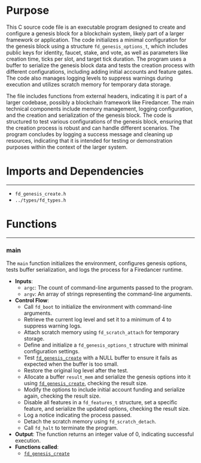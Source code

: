 # Purpose
This C source code file is an executable program designed to create and configure a genesis block for a blockchain system, likely part of a larger framework or application. The code initializes a minimal configuration for the genesis block using a structure `fd_genesis_options_t`, which includes public keys for identity, faucet, stake, and vote, as well as parameters like creation time, ticks per slot, and target tick duration. The program uses a buffer to serialize the genesis block data and tests the creation process with different configurations, including adding initial accounts and feature gates. The code also manages logging levels to suppress warnings during execution and utilizes scratch memory for temporary data storage.

The file includes functions from external headers, indicating it is part of a larger codebase, possibly a blockchain framework like Firedancer. The main technical components include memory management, logging configuration, and the creation and serialization of the genesis block. The code is structured to test various configurations of the genesis block, ensuring that the creation process is robust and can handle different scenarios. The program concludes by logging a success message and cleaning up resources, indicating that it is intended for testing or demonstration purposes within the context of the larger system.
# Imports and Dependencies

---
- `fd_genesis_create.h`
- `../types/fd_types.h`


# Functions

---
### main<!-- {{#callable:main}} -->
The `main` function initializes the environment, configures genesis options, tests buffer serialization, and logs the process for a Firedancer runtime.
- **Inputs**:
    - `argc`: The count of command-line arguments passed to the program.
    - `argv`: An array of strings representing the command-line arguments.
- **Control Flow**:
    - Call `fd_boot` to initialize the environment with command-line arguments.
    - Retrieve the current log level and set it to a minimum of 4 to suppress warning logs.
    - Attach scratch memory using `fd_scratch_attach` for temporary storage.
    - Define and initialize a `fd_genesis_options_t` structure with minimal configuration settings.
    - Test [`fd_genesis_create`](fd_genesis_create.c.driver.md#fd_genesis_create) with a NULL buffer to ensure it fails as expected when the buffer is too small.
    - Restore the original log level after the test.
    - Allocate a buffer `result_mem` and serialize the genesis options into it using [`fd_genesis_create`](fd_genesis_create.c.driver.md#fd_genesis_create), checking the result size.
    - Modify the options to include initial account funding and serialize again, checking the result size.
    - Disable all features in a `fd_features_t` structure, set a specific feature, and serialize the updated options, checking the result size.
    - Log a notice indicating the process passed.
    - Detach the scratch memory using `fd_scratch_detach`.
    - Call `fd_halt` to terminate the program.
- **Output**: The function returns an integer value of 0, indicating successful execution.
- **Functions called**:
    - [`fd_genesis_create`](fd_genesis_create.c.driver.md#fd_genesis_create)


